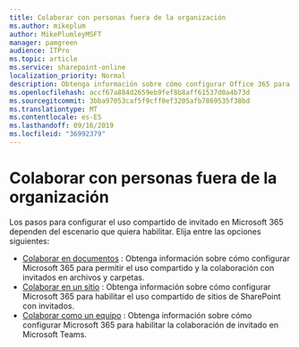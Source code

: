 ```yaml
---
title: Colaborar con personas fuera de la organización
ms.author: mikeplum
author: MikePlumleyMSFT
manager: pamgreen
audience: ITPro
ms.topic: article
ms.service: sharepoint-online
localization_priority: Normal
description: Obtenga información sobre cómo configurar Office 365 para la colaboración con usuarios invitados.
ms.openlocfilehash: accf67a884d2659eb9fef8b8aff61537d0a4b73d
ms.sourcegitcommit: 3bba97053caf5f9cff0ef3205afb7869535f38bd
ms.translationtype: MT
ms.contentlocale: es-ES
ms.lasthandoff: 09/16/2019
ms.locfileid: "36992379"
---
```

# <a name="collaborating-with-people-outside-your-organization"></a>Colaborar con personas fuera de la organización

Los pasos para configurar el uso compartido de invitado en Microsoft 365 dependen del escenario que quiera habilitar. Elija entre las opciones siguientes:

- [Colaborar en documentos](collaborate-on-documents.md) : Obtenga información sobre cómo configurar Microsoft 365 para permitir el uso compartido y la colaboración con invitados en archivos y carpetas.
- [Colaborar en un sitio](collaborate-in-a-site.md) : Obtenga información sobre cómo configurar Microsoft 365 para habilitar el uso compartido de sitios de SharePoint con invitados.
- [Colaborar como un equipo](collaborate-as-a-team.md) : Obtenga información sobre cómo configurar Microsoft 365 para habilitar la colaboración de invitado en Microsoft Teams.


